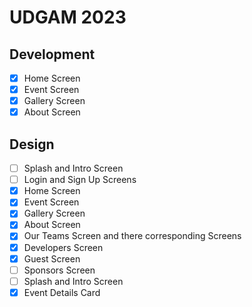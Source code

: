 # UDGAM 2023

## Development
- [x] Home Screen
- [x] Event Screen
- [x] Gallery Screen
- [x] About Screen
## Design
- [ ] Splash and Intro Screen
- [ ] Login and Sign Up Screens
- [x] Home Screen
- [x] Event Screen
- [x] Gallery Screen
- [x] About Screen
- [x] Our Teams Screen and there corresponding Screens
- [x] Developers Screen
- [x] Guest Screen
- [ ] Sponsors Screen
- [ ] Splash and Intro Screen
- [x] Event Details Card
